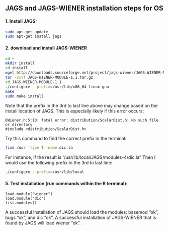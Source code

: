 ## JAGS and JAGS-WIENER installation steps for OS

#### 1. Install JAGS:

```bash
sudo apt-get update
sudo apt-get install jags
```

#### 2. download and install JAGS-WIENER

```bash
cd ~
mkdir install
cd install
wget http://downloads.sourceforge.net/project/jags-wiener/JAGS-WIENER-MODULE-1.1.tar.gz
tar -zxvf JAGS-WIENER-MODULE-1.1.tar.gz
cd JAGS-WIENER-MODULE-1.1
./configure --prefix=/usr/lib/x86_64-linux-gnu
make
sudo make install
```

Note that the prefix in the 3rd to last line above may change based on the install location of JAGS. This is especially likely if this error occurs:

```
DWiener.h:5:10: fatal error: distribution/ScalarDist.h: No such file or directory
#include <distribution/ScalarDist.h>
```

Try this command to find the correct prefix in the terminal:

```bash
find /usr -type f -name dic.la
```

For instance, if the result is ”/usr/lib/local/JAGS/modules-4/dic.la” Then I would use the following prefix in the 3rd to last line:

```bash
./configure --prefix=/usr/lib/local
```

#### 5. Test installation (run commands within the R terminal):

```
load.module("wiener")
load.module("dic")
list.modules()
```

A successful installation of JAGS should load the modules: basemod “ok”, bugs “ok”, and dic “ok”. A successful installation of JAGS-WIENER that is found by JAGS will load wiener “ok”.

